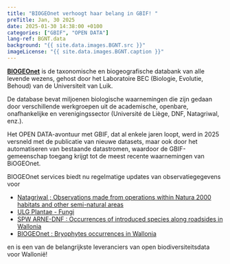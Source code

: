 ```yaml
---
title: "BIOGEOnet verhoogt haar belang in GBIF! "
preTitle: Jan, 30 2025
date: 2025-01-30 14:38:00 +0100
categories: ["GBIF", "OPEN DATA"]
lang-ref: BGNT.data
background: "{{ site.data.images.BGNT.src }}"
imageLicense: "{{ site.data.images.BGNT.caption }}"
---
```

[**BIOGEOnet**](https://www.biogeonet.ulg.ac.be/) is de taxonomische en biogeografische databank van alle levende wezens, gehost door het Laboratoire BEC (Biologie, Evolutie, Behoud) van de Universiteit van Luik.

De database bevat miljoenen biologische waarnemingen die zijn gedaan door verschillende werkgroepen uit de academische, openbare, onafhankelijke en verenigingssector (Université de Liège, DNF, Natagriwal, enz.).

Het OPEN DATA-avontuur met GBIF, dat al enkele jaren loopt, werd in 2025 versneld met de publicatie van nieuwe datasets, maar ook door het automatiseren van bestaande datastromen, waardoor de GBIF-gemeenschap toegang krijgt tot de meest recente waarnemingen van BiOGEOnet.

BIOGEOnet services biedt nu regelmatige updates van observatiegegevens voor

*  [Natagriwal ; Observations made from operations within Natura 2000 habitats and other semi-natural areas](https://www.gbif.org/dataset/ea410929-015a-4093-9c7e-7be2482668c9)
*  [ULG Plantae - Fungi](https://www.gbif.org/dataset/530c309d-0bd0-42d8-8b9e-55fe0f4d918d)
*  [SPW ARNE-DNF : Occurrences of introduced species along roadsides in Wallonia](https://www.gbif.org/dataset/93dc0e04-f4f8-4773-ab23-4fa48327fe2e)
*  [BIOGEOnet : Bryophytes occurrences in Wallonia](https://www.gbif.org/dataset/a76f8527-23e8-4ba5-bdff-f9821bdac187)

en is een van de belangrijkste leveranciers van open biodiversiteitsdata voor Wallonië!
